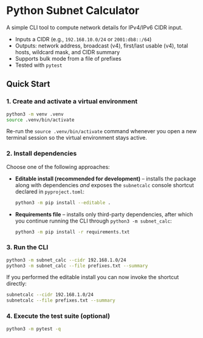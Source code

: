 # Python Subnet Calculator

A simple CLI tool to compute network details for IPv4/IPv6 CIDR input.
- Inputs a CIDR (e.g., `192.168.10.0/24` or `2001:db8::/64`)
- Outputs: network address, broadcast (v4), first/last usable (v4), total hosts, wildcard mask, and CIDR summary
- Supports bulk mode from a file of prefixes
- Tested with `pytest`

## Quick Start
### 1. Create and activate a virtual environment

```bash
python3 -m venv .venv
source .venv/bin/activate
```

Re-run the `source .venv/bin/activate` command whenever you open a new
terminal session so the virtual environment stays active.

### 2. Install dependencies

Choose one of the following approaches:

* **Editable install (recommended for development)** – installs the
  package along with dependencies *and* exposes the `subnetcalc` console
  shortcut declared in `pyproject.toml`:

  ```bash
  python3 -m pip install --editable .
  ```

* **Requirements file** – installs only third-party dependencies, after
  which you continue running the CLI through `python3 -m subnet_calc`:

  ```bash
  python3 -m pip install -r requirements.txt
  ```

### 3. Run the CLI

```bash
python3 -m subnet_calc --cidr 192.168.1.0/24
python3 -m subnet_calc --file prefixes.txt --summary
```

If you performed the editable install you can now invoke the shortcut
directly:

```bash
subnetcalc --cidr 192.168.1.0/24
subnetcalc --file prefixes.txt --summary
```

### 4. Execute the test suite (optional)

```bash
python3 -m pytest -q
```
